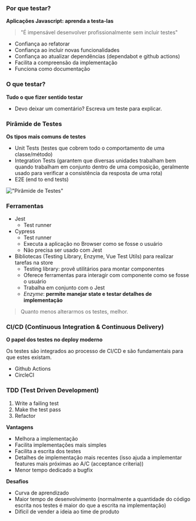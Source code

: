 ### Por que testar?

**Aplicações Javascript: aprenda a testa-las**

> "É impensável desenvolver profissionalmente sem incluir testes"

- Confiança ao refatorar
- Confiança ao incluir novas funcionalidades
- Confiança ao atualizar dependências (dependabot e github actions)
- Facilita a compreensão da implementação
- Funciona como documentação

### O que testar?

**Tudo o que fizer sentido testar**

- Devo deixar um comentário? Escreva um teste para explicar.

### Pirâmide de Testes

**Os tipos mais comuns de testes**

- Unit Tests (testes que cobrem todo o comportamento de uma classe/método)
- Integration Tests (garantem que diversas unidades trabalham bem quando trabalham em conjunto dentro de uma composição, geralmente usado para verificar a consistência da resposta de uma rota)
- E2E (end to end tests)

!["Pirâmide de Testes"](https://i.imgur.com/dEmj0Uf.png 'Pirâmide de Testes')

### Ferramentas

- Jest
  - Test runner
- Cypress
  - Test runner
  - Executa a aplicação no Browser como se fosse o usuário
  - Não precisa ser usado com Jest
- Bibliotecas (Testing Library, Enzyme, Vue Test Utils) para realizar tarefas na store
  - Testing library: provê utilitários para montar componentes
  - Oferece ferramentas para interagir com componente como se fosse o usuário
  - Trabalha em conjunto com o Jest
  - _Enzyme_: **permite manejar state e testar detalhes de implementação**

> Quanto menos alterarmos os testes, melhor.

### CI/CD (Continuous Integration & Continuous Delivery)

**O papel dos testes no deploy moderno**

Os testes são integrados ao processo de CI/CD e são fundamentais para que estes existam.

- Github Actions
- CircleCI

### TDD (Test Driven Development)

1. Write a failing test
2. Make the test pass
3. Refactor

**Vantagens**

- Melhora a implementação
- Facilita implementações mais simples
- Facilita a escrita dos testes
- Detalhes de implementação mais recentes (isso ajuda a implementar features mais próximas ao A/C (acceptance criteria))
- Menor tempo dedicado a bugfix

**Desafios**

- Curva de aprendizado
- Maior tempo de desenvolvimento (normalmente a quantidade do código escrita nos testes é maior do que a escrita na implementação)
- Difícil de vender a ideia ao time de produto

